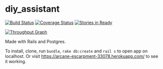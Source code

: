 # diy_assistant

[![Build Status](https://travis-ci.org/DiyAssistant/diy_assistant.svg?branch=ci-rake-%2337)](https://travis-ci.org/DiyAssistant/diy_assistant)
[![Coverage Status](https://coveralls.io/repos/github/DiyAssistant/diy_assistant/badge.svg?branch=master)](https://coveralls.io/github/DiyAssistant/diy_assistant?branch=master)
[![Stories in Ready](https://badge.waffle.io/DiyAssistant/diy_assistant.svg?label=ready&title=Ready)](http://waffle.io/DiyAssistant/diy_assistant)

[![Throughput Graph](https://graphs.waffle.io/DiyAssistant/diy_assistant/throughput.svg)](https://waffle.io/DiyAssistant/diy_assistant/metrics/throughput)

Made with Rails and Postgres.

To install, clone, run `bundle`, `rake db:create` and `rail s` to open app on localhost.
Or visit https://arcane-escarpment-33078.herokuapp.com/ to see it working.
